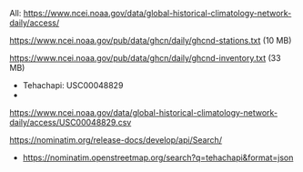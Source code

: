 All: https://www.ncei.noaa.gov/data/global-historical-climatology-network-daily/access/

https://www.ncei.noaa.gov/pub/data/ghcn/daily/ghcnd-stations.txt (10 MB)

https://www.ncei.noaa.gov/pub/data/ghcn/daily/ghcnd-inventory.txt (33 MB)

- Tehachapi: USC00048829
- 

https://www.ncei.noaa.gov/data/global-historical-climatology-network-daily/access/USC00048829.csv

https://nominatim.org/release-docs/develop/api/Search/
- https://nominatim.openstreetmap.org/search?q=tehachapi&format=json